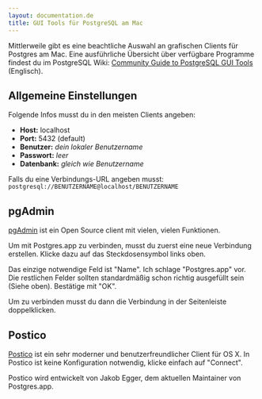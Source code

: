 ```yaml
---
layout: documentation.de
title: GUI Tools für PostgreSQL am Mac
---
```


Mittlerweile gibt es eine beachtliche Auswahl an grafischen Clients für Postgres am Mac.
Eine ausführliche Übersicht über verfügbare Programme findest du im PostgreSQL Wiki: [Community Guide to PostgreSQL GUI Tools](https://wiki.postgresql.org/wiki/Community_Guide_to_PostgreSQL_GUI_Tools) (Englisch).

## Allgemeine Einstellungen

Folgende Infos musst du in den meisten Clients angeben:

- **Host:** localhost
- **Port:** 5432 (default)
- **Benutzer:** *dein lokaler Benutzername*
- **Passwort:** *leer*
- **Datenbank:** *gleich wie Benutzername*

Falls du eine Verbindungs-URL angeben musst: `postgresql://BENUTZERNAME@localhost/BENUTZERNAME`


## pgAdmin

[pgAdmin](http://pgadmin.org) ist ein Open Source client mit vielen, vielen Funktionen.

Um mit Postgres.app zu verbinden, musst du zuerst eine neue Verbindung erstellen. Klicke dazu auf das Steckdosensymbol links oben.


Das einzige notwendige Feld ist "Name". Ich schlage "Postgres.app" vor.
Die restlichen Felder sollten standardmäßig schon richtig ausgefüllt sein (Siehe oben).
Bestätige mit "OK".

Um zu verbinden musst du dann die Verbindung in der Seitenleiste doppelklicken.

## Postico

[Postico](https://eggerapps.at/postico/) ist ein sehr moderner und benutzerfreundlicher Client für OS X.
In Postico ist keine Konfiguration notwendig, klicke einfach auf "Connect".

Postico wird entwickelt von Jakob Egger, dem aktuellen Maintainer von Postgres.app.


